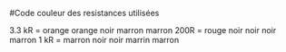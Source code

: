 #Code couleur des resistances utilisées

3.3 kR = orange orange noir marron marron
200R = rouge noir noir noir marron
1 kR = marron noir noir marrin marron
